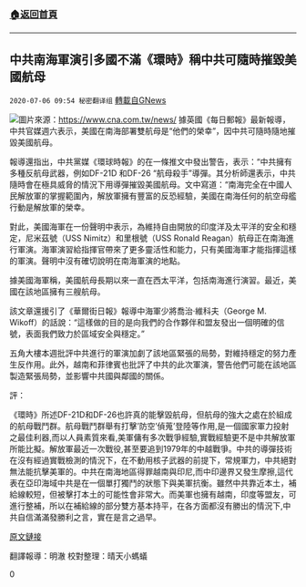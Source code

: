 ###  [:house:返回首頁](https://github.com/ourhimalayas/txt)
---

## 中共南海軍演引多國不滿《環時》稱中共可隨時摧毀美國航母
`2020-07-06 09:54 秘密翻译组` [轉載自GNews](https://gnews.org/zh-hant/255636/)

![](https://s3.amazonaws.com/gnews-media-offload/wp-content/uploads/2020/07/06092215/Picture-1-38.png)圖片來源：https://www.cna.com.tw/news/ 
據英國《每日郵報》最新報導，中共官媒週六表示，美國在南海部署雙航母是“他們的榮幸”，因中共可隨時隨地摧毀美國航母。

報導還指出，中共黨媒《環球時報》的在一條推文中發出警告，表示：“中共擁有多種反航母武器，例如DF-21D 和DF-26 “航母殺手”導彈。其分析師還表示，中共隨時會在極具威脅的情況下用導彈摧毀美國航母。文中寫道：“南海完全在中國人民解放軍的掌握範圍內，解放軍擁有豐富的反恐經驗，美國在南海任何的航空母艦行動是解放軍的榮幸。

對此，美國海軍在一份聲明中表示，為維持自由開放的印度洋及太平洋的安全和穩定，尼米茲號（USS Nimitz）和里根號（USS Ronald Reagan）航母正在南海進行軍演。海軍演習給指揮官帶來了更多靈活性和能力，只有美國海軍才能指揮這樣的軍演。聲明中沒有確切說明在南海軍演的地點。

據美國海軍稱，美國航母長期以來一直在西太平洋，包括南海進行演習。最近，美國在該地區擁有三艘航母。

該文章還援引了《華爾街日報》報導中海軍少將喬治·維科夫（George M. Wikoff）的話說：“這樣做的目的是向我們的合作夥伴和盟友發出一個明確的信號，表面我們致力於區域安全與穩定。”

五角大樓本週批評中共進行的軍演加劇了該地區緊張的局勢，對維持穩定的努力產生反作用。此外，越南和菲律賓也批評了中共的此次軍演，警告他們可能在該地區製造緊張局勢，並影響中共國與鄰國的關係。

評：

《環時》所述DF-21D和DF-26也許真的能擊毀航母，但航母的強大之處在於組成的航母戰鬥群。航母戰鬥群舉有打擊’防空’偵蒐’登陸等作用,是一個國家軍力投射之最佳利器,而以人員素質來看,美軍傭有多次戰爭經驗,實戰經驗更不是中共解放軍所能比擬。解放軍最近一次戰役,甚至要追到1979年的中越戰爭。中共的導彈技術在沒有經過實戰檢測的情況下，在不動用核子武器的前提下，常規軍力，中共絕對無法能抗擊美軍的。中共在南海地區得罪越南與印尼,而中印邊界又發生摩擦,這代表在亞印海域中共是在一個單打獨鬥的狀態下與美軍抗衡。雖然中共靠近本土，補給線較短，但被擊打本土的可能性會非常大。而美軍也擁有越南，印度等盟友，可進行整補，所以在補給線的部分雙方基本持平，在各方面都沒有勝出的情況下,中共自信滿滿發勝利之言，實在是言之過早。

[原文鏈接](https://www.dailymail.co.uk/news/article-8491801/Chinese-state-media-says-aircraft-carrier-deployment-South-China-Sea-pleasure.html)

翻譯報導：明澈
校對整理：晴天小螞蟻

0

